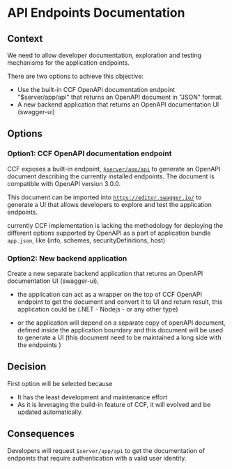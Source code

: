 # API Endpoints Documentation

## Context

We need to allow developer documentation, exploration and testing mechanisms for the application endpoints.

There are two options to achieve this objective:

- Use the built-in CCF OpenAPI documentation endpoint "$server/app/api" that returns an OpenAPI document in "JSON" format.
- A new backend application that returns an OpenAPI documentation UI (swagger-ui)


## Options

### Option1: CCF OpenAPI documentation endpoint

CCF exposes a built-in endpoint, [`$server/app/api`](https://microsoft.github.io/CCF/main/use_apps/rpc_api.html#get--app-api) to generate an OpenAPI document describing the currently installed endpoints. The document is compatible with OpenAPI version 3.0.0.

This document can be imported into [`https://editor.swagger.io/`](https://editor.swagger.io/) to generate a UI that allows developers to explore and test the application endpoints.

currently CCF implementation is lacking the methodology for deploying the different options supported by OpenAPI as a part of application bundle `app.json`, like (info, schemes, securityDefinitions, host)


### Option2: New backend application

Create a new separate backend application that returns an OpenAPI documentation UI (swagger-ui), 

- the application can act as a wrapper on the top of CCF OpenAPI endpoint to get the document and convert it to UI and return result, this application could be (.NET - Nodejs - or any other type)

- or the application will depend on a separate copy of openAPI document, defined inside the application boundary and this document will be used to generate a UI (this document need to be maintained a long side with the endpoints )

## Decision

First option will be selected because
- It has the least development and maintenance effort
- As it is leveraging the build-in feature of CCF, it will evolved and be updated automatically.

## Consequences

Developers will request `$server/app/api` to get the documentation of endpoints that require authentication with a valid user identity.